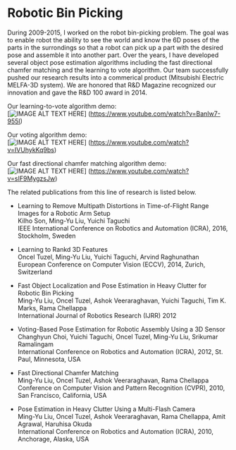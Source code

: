 # Robotic Bin Picking

During 2009-2015, I worked on the robot bin-picking problem. The goal was to enable robot the ability to see the world and know the 6D poses of the parts in the surrondings so that a robot can pick up a part with the desired pose and assemble it into another part. Over the years, I have developed several object pose estimation algorithms including the fast directional chamfer matching and the learning to vote algorithm. Our team successfully pushed our research results into a commerical product (Mitsubishi Electric MELFA-3D system). We are honored that R&D Magazine recognized our innovation and gave the R&D 100 award in 2014.

Our learning-to-vote algorithm demo: </br>
[![IMAGE ALT TEXT HERE](https://img.youtube.com/vi/BanIw7-955I/0.jpg)]
(https://www.youtube.com/watch?v=BanIw7-955I)

Our voting algorithm demo: </br>
[![IMAGE ALT TEXT HERE](https://img.youtube.com/vi/IVUhykKq9bs/0.jpg)]
(https://www.youtube.com/watch?v=IVUhykKq9bs)

Our fast directional chamfer matching algorithm demo: </br>
[![IMAGE ALT TEXT HERE](https://img.youtube.com/vi/sIF9MygzsJw/0.jpg)]
(https://www.youtube.com/watch?v=sIF9MygzsJw)

The related publications from this line of research is listed below.  

- Learning to Remove Multipath Distortions in Time-of-Flight Range Images for a Robotic Arm Setup </br>
  Kilho Son, Ming-Yu Liu, Yuichi Taguchi  </br>
  IEEE International Conference on Robotics and Automation (ICRA), 2016, Stockholm, Sweden

- Learning to Rankd 3D Features </br>
  Oncel Tuzel, Ming-Yu Liu, Yuichi Taguchi, Arvind Raghunathan </br>
  European Conference on Computer Vision (ECCV), 2014, Zurich, Switzerland </br>

- Fast Object Localization and Pose Estimation in Heavy Clutter for Robotic Bin Picking </br>
  Ming-Yu Liu, Oncel Tuzel, Ashok Veeraraghavan, Yuichi Taguchi, Tim K. Marks, Rama Chellappa </br>
  International Journal of Robotics Research (IJRR) 2012 

- Voting-Based Pose Estimation for Robotic Assembly Using a 3D Sensor </br>
  Changhyun Choi, Yuichi Taguchi, Oncel Tuzel, Ming-Yu Liu, Srikumar Ramalingam </br>
  International Conference on Robotics and Automation (ICRA), 2012, St. Paul, Minnesota, USA

- Fast Directional Chamfer Matching </br>
  Ming-Yu Liu, Oncel Tuzel, Ashok Veeraraghavan, Rama Chellappa </br>
  Conference on Computer Vision and Pattern Recognition (CVPR), 2010, San Francisco, California, USA 

- Pose Estimation in Heavy Clutter Using a Multi-Flash Camera </br>
  Ming-Yu Liu, Oncel Tuzel, Ashok Veeraraghavan, Rama Chellappa, Amit Agrawal, Haruhisa Okuda </br>
  International Conference on Robotics and Automation (ICRA), 2010, Anchorage, Alaska, USA 
